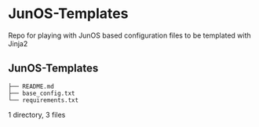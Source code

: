 # JunOS-Templates
Repo for playing with JunOS based configuration files to be templated with Jinja2

## JunOS-Templates ##
    ├── README.md
    ├── base_config.txt
    └── requirements.txt

1 directory, 3 files